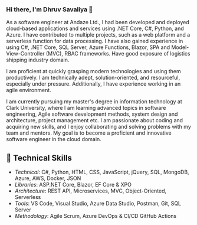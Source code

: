 ### Hi there, I'm Dhruv Savaliya 👋

As a software engineer at Andaze Ltd., I had been developed and deployed cloud-based applications and services using .NET Core, C#, Python, and Azure. I have contributed to multiple projects, such as a web platform and a serverless function for data processing. I have also gained experience in using C#, .NET Core, SQL Server, Azure Functions, Blazor, SPA and Model-View-Controller (MVC), RBAC frameworks. Have good exposure of logistics shipping industry domain. 

I am proficient at quickly grasping modern technologies and using them productively. I am technically adept, solution-oriented, and resourceful, especially under pressure. Additionally, I have experience working in an agile environment.

I am currently pursuing my master's degree in information technology at Clark University, where I am learning advanced topics in software engineering, Agile software development methods, system design and architecture, project management etc. I am passionate about coding and acquiring new skills, and I enjoy collaborating and solving problems with my team and mentors. My goal is to become a proficient and innovative software engineer in the cloud domain.

## 🌱 Technical Skills
* *Technical*: C#, Python, HTML, CSS, JavaScript, jQuery, SQL, MongoDB, Azure, AWS, Docker, JSON
* *Libraries*: ASP.NET Core, Blazor, EF Core & XPO
* *Architecture*: REST API, Microservices, MVC, Object-Oriented, Serverless
* *Tools*: VS Code, Visual Studio, Azure Data Studio, Postman, Git, SQL Server
* *Methodology*: Agile Scrum, Azure DevOps & CI/CD GitHub Actions






<!--
**DhruvSavaliya94/DhruvSavaliya94** is a ✨ _special_ ✨ repository because its `README.md` (this file) appears on your GitHub profile.

Here are some ideas to get you started:

- 🔭 I’m currently working on ...
- 🌱 I’m currently learning ...
- 👯 I’m looking to collaborate on ...
- 🤔 I’m looking for help with ...
- 💬 Ask me about ...
- 📫 How to reach me: ...
- 😄 Pronouns: ...
- ⚡ Fun fact: ...
-->

